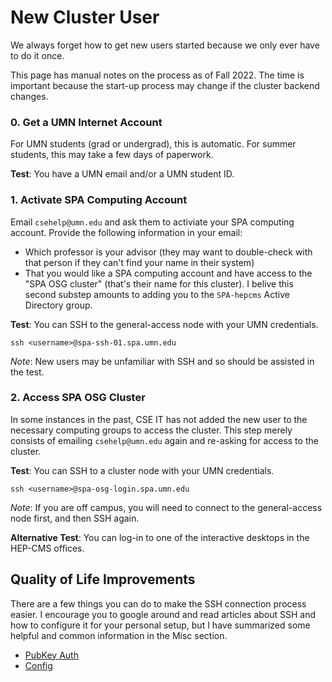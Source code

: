 # New Cluster User
We always forget how to get new users started because we only ever have to do it once.

This page has manual notes on the process as of Fall 2022.
The time is important because the start-up process may change if the cluster backend changes.

### 0. Get a UMN Internet Account
For UMN students (grad or undergrad), this is automatic. For summer students, this may take a few days of paperwork.

**Test**: You have a UMN email and/or a UMN student ID.

### 1. Activate SPA Computing Account
Email `csehelp@umn.edu` and ask them to activiate your SPA computing account.
Provide the following information in your email:
- Which professor is your advisor (they may want to double-check with that person if they can't find your name in their system)
- That you would like a SPA computing account and have access to the "SPA OSG cluster" (that's their name for this cluster).
  I belive this second substep amounts to adding you to the `SPA-hepcms` Active Directory group.

**Test**: You can SSH to the general-access node with your UMN credentials.
```
ssh <username>@spa-ssh-01.spa.umn.edu
```
_Note_: New users may be unfamiliar with SSH and so should be assisted in the test.

### 2. Access SPA OSG Cluster
In some instances in the past, CSE IT has not added the new user to the necessary computing groups to access the cluster.
This step merely consists of emailing `csehelp@umn.edu` again and re-asking for access to the cluster.

**Test**: You can SSH to a cluster node with your UMN credentials.
```
ssh <username>@spa-osg-login.spa.umn.edu
```
_Note_: If you are off campus, you will need to connect to the general-access node first, and then SSH again.

**Alternative Test**: You can log-in to one of the interactive desktops in the HEP-CMS offices.

## Quality of Life Improvements
There are a few things you can do to make the SSH connection process easier.
I encourage you to google around and read articles about SSH and how to configure it
for your personal setup, but I have summarized some helpful and common information in
the Misc section.
- [PubKey Auth](misc/ssh_pubkey_auth.md)
- [Config](misc/ssh_config.md)


